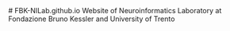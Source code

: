 <head>
  <!-- Google Tag Manager -->
  <script>(function(w,d,s,l,i){w[l]=w[l]||[];w[l].push({'gtm.start':
new Date().getTime(),event:'gtm.js'});var f=d.getElementsByTagName(s)[0],
j=d.createElement(s),dl=l!='dataLayer'?'&l='+l:'';j.async=true;j.src=
'https://www.googletagmanager.com/gtm.js?id='+i+dl;f.parentNode.insertBefore(j,f);
})(window,document,'script','dataLayer','GTM-WRCWTKC2');</script>
  <!-- End Google Tag Manager -->
</head>
<body>
  <!-- Google Tag Manager (noscript) -->
  <noscript><iframe src="https://www.googletagmanager.com/ns.html?id=GTM-WRCWTKC2"
height="0" width="0" style="display:none;visibility:hidden"></iframe></noscript>
  <!-- End Google Tag Manager (noscript) -->
<div markdown=1>
# FBK-NILab.github.io
Website of Neuroinformatics Laboratory at Fondazione Bruno Kessler and University of Trento
</div>
</body>
